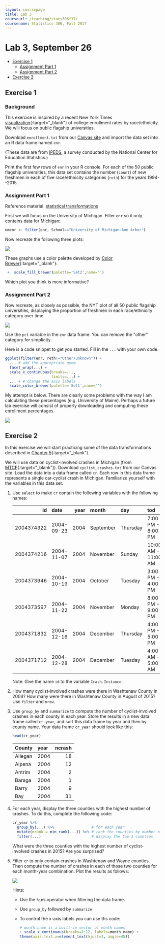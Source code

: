 ```yaml
---
layout: coursepage
title: Lab 3
courseurl: /teaching/stats306f17/
coursename: Statistics 306, Fall 2017
---
```


# Lab 3, September 26

-   [Exercise 1](#exercise-1)
    -   [Assignment Part 1](#assignment-part-1)
    -   [Assignment Part 2](#assignment-part-2)
-   [Exercise 2](#exercise-2)


## Exercise 1

### Background

This exercise is inspired by a recent New York Times [visualization](https://www.nytimes.com/interactive/2017/08/24/us/affirmative-action.html?mcubz=1){:target="_blank"} of college enrollment rates by race/ethnicity. We will focus on public flagship universities.

Download `enrollment.txt` from our <a href="https://umich.instructure.com/courses/181629/files" target="_blank">Canvas site</a> and import the data set into an R data frame named `enr`.

(These data are from <a href="https://nces.ed.gov/ipeds/Home/UseTheData" target="_blank">IPEDS</a>, a survey conducted by the National Center for Education Statistics.)

Print the first few rows of `enr` in your R console. For each of the 50 public flagship universities, this data set contains the number (`count`) of new freshmen in each of five race/ethnicity categories (`reth`) for the years 1994--2015.

### Assignment Part 1

Reference material: <a href="http://r4ds.had.co.nz/data-visualisation.html#statistical-transformations" target="_blank">statistical transformations</a>

First we will focus on the University of Michigan. Filter `enr` so it only contains data for Michigan:

``` r
umenr <- filter(enr, School=="University of Michigan-Ann Arbor")
```

Now recreate the following three plots:

<img src="lab3barplots.png" align="center">

These graphs use a color palette developed by [Color Brewer](http://colorbrewer2.org/){:target="_blank"}:
```r 
 +  scale_fill_brewer(palette='Set2',name='')
```

Which plot you think is more informative?

### Assignment Part 2

Now recreate, as closely as possible, the NYT plot of all 50 public flagship universities, displaying the proportion of freshmen in each race/ethnicity category over time. 

![](nyt_snippet.png)

Use the `pct` variable in the `enr` data frame. You can remove the "other" category for simplicity.

Here is a code snippet to get you started. Fill in the `...` with your own code.

``` r
ggplot(filter(enr, reth!="Other/unknown")) +
  ... # add the appropriate geom
  facet_wrap(...) + 
  scale_x_continuous(breaks=...,
                     limits=...) + 
  ... + # change the axis labels 
  scale_color_brewer(palette='Set1',name='')
```

My attempt is below. There are clearly some problems with the way I am calculating these percentages (e.g. University of Maine). Perhaps a future lab exercise will consist of properly downloading and computing these enrollment percentages.

<img src="enrplot_all-1.png" align="center">

## Exercise 2

In this exercise we will start practicing some of the data transformations described in [Chapter 5](http://r4ds.had.co.nz/transform.html){:target="_blank"}.

We will use data on cyclist-involved crashes in Michigan (from [MTCF](https://www.michigantrafficcrashfacts.org/){:target="_blank"}). Download `cyclist_crashes.txt` from our Canvas site. Load the data into a data frame called `cr`. Each row in this data frame represents a single car-cyclist crash in Michigan. Familiarize yourself with the variables in this data set.

1.  Use `select` to make `cr` contain the following variables with the following names:

    |         id|date       | year|month     |day      |tod                 |County    |city                             |worst.injury                 |
    |----------:|:----------|----:|:---------|:--------|:-------------------|:---------|:--------------------------------|:----------------------------|
    | 2004374322|2004-09-23 | 2004|September |Thursday |7:00 PM - 8:00 PM   |Macomb    |Macomb County: Roseville         |Fatal                        |
    | 2004374216|2004-11-07 | 2004|November  |Sunday   |10:00 AM - 11:00 AM |Monroe    |Monroe County: Lasalle Twp.      |Fatal                        |
    | 2004373946|2004-10-19 | 2004|October   |Tuesday  |3:00 PM - 4:00 PM   |Berrien   |Berrien County: Lincoln Twp.     |B - nonincapacitating injury |
    | 2004373597|2004-11-22 | 2004|November  |Monday   |8:00 PM - 9:00 PM   |Oakland   |Oakland County: Hazel Park       |A - incapacitating injury    |
    | 2004371832|2004-12-16 | 2004|December  |Thursday |4:00 PM - 5:00 PM   |Hillsdale |Hillsdale County: Hillsdale Twp. |B - nonincapacitating injury |
    | 2004371712|2004-12-28 | 2004|December  |Tuesday  |4:00 AM - 5:00 AM   |Kent      |Kent County: Wyoming             |A - incapacitating injury    |
        
    Note: Give the name `id` to the variable `Crash.Instance`.

2.  How many cyclist-involved crashes were there in Washtenaw County in 2004? How many were there in Washtenaw County in August of 2015? Use `filter` and `nrow`.

3.  Use `group_by` and `summarize` to compute the number of cyclist-involved crashes in each county in each year. Store the results in a new data frame called `cr_year`, and sort this data frame by year and then by county name. Your data frame `cr_year` should look like this:

    ```r
    head(cr_year)
    ```
    
    | County  |  year|  ncrash|
    |:--------|:----|---:|
    | Allegan |  2004|      18|
    | Alpena  |  2004|      12|
    | Antrim  |  2004|       2|
    | Baraga  |  2004|       1|
    | Barry   |  2004|       9|
    | Bay     |  2004|      31|

4.  For each year, display the three counties with the highest number of crashes. To do this, complete the following code:

    ``` r
    cr_year %>%
      group_by(...) %>%                 # for each year
      mutate(mrank = min_rank(...)) %>% # rank the counties by number of crashes
      filter(...)                       # display the top 3 counties
    ```

    What were the three counties with the highest number of cyclist-involved crashes in 2015? Are you surprised?

5. Filter `cr` to only contain crashes in Washtenaw and Wayne counties. Then compute the number of crashes in each of those two counties for each month-year combination. Plot the results as follows:
    
    <img src="wash-wayne-1.png" align="center">
    
    Hints:
      - Use the `%in%` operator when filtering the data frame.
      - Use `group_by` followed by `summarize`
      - To control the x-axis labels you can use ths code:
      
         ``` r  
         # month.name is a built-in vector of month names
         + scale_x_continuous(breaks=1:12, labels=month.name) +
         theme(axis.text.x=element_text(hjust=1, angle=45))
	 ```
